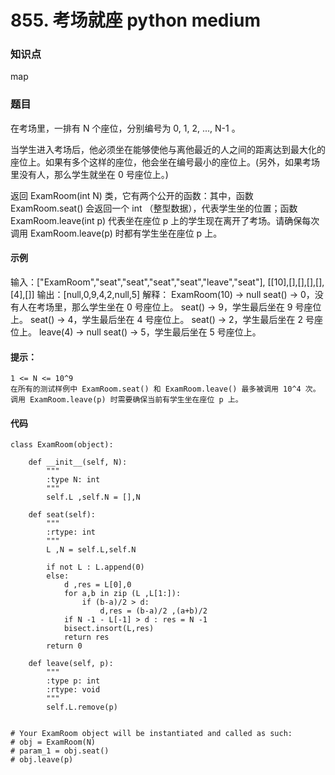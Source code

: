 # 855. 考场就座 python medium

### 知识点

map

### 题目

在考场里，一排有 N 个座位，分别编号为 0, 1, 2, ..., N-1 。

当学生进入考场后，他必须坐在能够使他与离他最近的人之间的距离达到最大化的座位上。如果有多个这样的座位，他会坐在编号最小的座位上。(另外，如果考场里没有人，那么学生就坐在 0 号座位上。)

返回 ExamRoom(int N) 类，它有两个公开的函数：其中，函数 ExamRoom.seat() 会返回一个 int （整型数据），代表学生坐的位置；函数 ExamRoom.leave(int p) 代表坐在座位 p 上的学生现在离开了考场。请确保每次调用 ExamRoom.leave(p) 时都有学生坐在座位 p 上。

#### 示例 

输入：["ExamRoom","seat","seat","seat","seat","leave","seat"], [[10],[],[],[],[],[4],[]]
输出：[null,0,9,4,2,null,5]
解释：
ExamRoom(10) -> null
seat() -> 0，没有人在考场里，那么学生坐在 0 号座位上。
seat() -> 9，学生最后坐在 9 号座位上。
seat() -> 4，学生最后坐在 4 号座位上。
seat() -> 2，学生最后坐在 2 号座位上。
leave(4) -> null
seat() -> 5，学生最后坐在 5 号座位上。

#### 提示：

    1 <= N <= 10^9
    在所有的测试样例中 ExamRoom.seat() 和 ExamRoom.leave() 最多被调用 10^4 次。
    调用 ExamRoom.leave(p) 时需要确保当前有学生坐在座位 p 上。


#### 代码
```
class ExamRoom(object):

    def __init__(self, N):
        """
        :type N: int
        """
        self.L ,self.N = [],N

    def seat(self):
        """
        :rtype: int
        """
        L ,N = self.L,self.N
        
        if not L : L.append(0)
        else:
            d ,res = L[0],0
            for a,b in zip (L ,L[1:]):
                if (b-a)/2 > d:
                    d,res = (b-a)/2 ,(a+b)/2
            if N -1 - L[-1] > d : res = N -1
            bisect.insort(L,res)
            return res
        return 0

    def leave(self, p):
        """
        :type p: int
        :rtype: void
        """
        self.L.remove(p)


# Your ExamRoom object will be instantiated and called as such:
# obj = ExamRoom(N)
# param_1 = obj.seat()
# obj.leave(p)
```